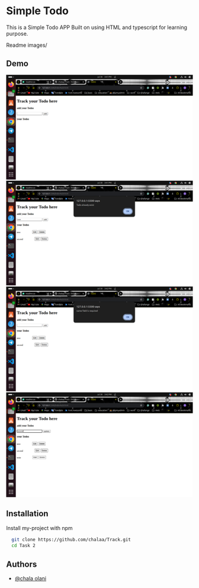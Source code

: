 
# Simple Todo

This is a Simple Todo APP Built on using HTML and typescript for learning purpose.

Readme images/

## Demo

![alt text](<Readme images/Screenshot from 2024-07-30 15-41-06.png>)
![alt text](<Readme images/Screenshot from 2024-07-30 15-41-49.png>) 
![alt text](<Readme images/Screenshot from 2024-07-30 15-42-05.png>) 
![alt text](<Readme images/Screenshot from 2024-07-30 15-42-32.png>)


## Installation

Install my-project with npm

```bash
  git clone https://github.com/chalaa/Track.git
  cd Task 2
```
    
## Authors

- [@chala olani ](https://github.com/chalaa/)

